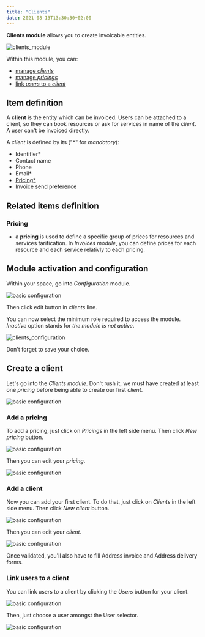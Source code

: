 ```yaml
---
title: "Clients"
date: 2021-08-13T13:30:30+02:00
---
```


**Clients module** allows you to create invoicable entities.

![clients_module](../../../clients_module_8.png)

Within this module, you can:
- [manage *clients*](./#add-a-client)
- [manage *pricings*](./#add-a-pricing)
- [link *users* to a *client*](./#link-users-to-a-client)

## Item definition

A **client** is the entity which can be invoiced. Users can be attached to a client, so they can book resources or ask for services in name of the *client*. A user can't be invoiced directly.

A *client* is defined by its ("\*" for *mandatory*):
- Identifier*
- Contact name
- Phone
- Email*
- [Pricing*](./#pricing)
- Invoice send preference

## Related items definition

### Pricing

- a **pricing** is used to define a specific group of prices for resources and services tarification. In *Invoices module*, you can define prices for each resource and each service relativly to each pricing. 


## Module activation and configuration

Within your space, go into *Configuration* module.

![basic configuration](../../../basic_configuration_1.png)

Then click edit button in _clients_ line.

You can now select the minimum role required to access the module. *Inactive* option stands for *the module is not active*.

![clients_configuration](../../../clients_module_0.png)

Don't forget to save your choice.

## Create a client

Let's go into the *Clients module*.
Don't rush it, we must have created at least one *pricing* before being able to create our first *client*.

[comment]: # (A client can have multiple users, and a user can be linked to multiple clients)

![basic configuration](../../../clients_module_1.png)

### Add a pricing

To add a pricing, just click on *Pricings* in the left side menu. Then click *New pricing* button.

![basic configuration](../../../clients_module_2.png)

Then you can edit your *pricing*.

![basic configuration](../../../clients_module_3.png)


### Add a client

Now you can add your first client.
To do that, just click on *Clients* in the left side menu. Then click *New client* button.

![basic configuration](../../../clients_module_4.png)

Then you can edit your *client*.

![basic configuration](../../../clients_module_5.png)

Once validated, you'll also have to fill Address invoice and Address delivery forms.

### Link users to a client

You can link users to a client by clicking the *Users* button for your client.

![basic configuration](../../../clients_module_6.png)

Then, just choose a user amongst the User selector.

![basic configuration](../../../clients_module_7.png)
